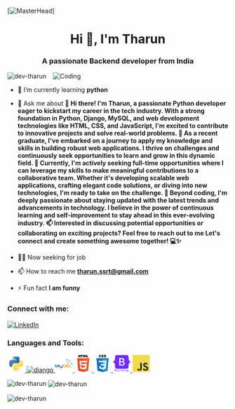 [![MasterHead](https://raw.githubusercontent.com/sagar-viradiya/sagar-viradiya/master/resources/banner.png)]
 <h1 align="center">Hi 👋, I'm Tharun</h1>
<h3 align="center">A passionate Backend developer from India</h3>
<img align="right" alt="Coding" width="400" src="https://cdn.dribbble.com/users/1162077/screenshots/3848914/programmer.gif">


<p align="left"> <img src="https://komarev.com/ghpvc/?username=dev-tharun&label=Profile%20views&color=0e75b6&style=flat" alt="dev-tharun" /> </p>

- 🌱 I’m currently learning **python**

- 💬 Ask me about **👋 Hi there! I'm Tharun, a passionate Python developer eager to kickstart my career in the tech industry. With a strong foundation in Python, Django, MySQL, and web development technologies like HTML, CSS, and JavaScript, I'm excited to contribute to innovative projects and solve real-world problems. 🚀 As a recent graduate, I've embarked on a journey to apply my knowledge and skills in building robust web applications. I thrive on challenges and continuously seek opportunities to learn and grow in this dynamic field. 💼 Currently, I'm actively seeking full-time opportunities where I can leverage my skills to make meaningful contributions to a collaborative team. Whether it's developing scalable web applications, crafting elegant code solutions, or diving into new technologies, I'm ready to take on the challenge. 🌱 Beyond coding, I'm deeply passionate about staying updated with the latest trends and advancements in technology. I believe in the power of continuous learning and self-improvement to stay ahead in this ever-evolving industry. 📫 Interested in discussing potential opportunities or collaborating on exciting projects? Feel free to reach out to me Let's connect and create something awesome together! 💻✨**

- 👨‍💻 Now seeking for job

- 📫 How to reach me **tharun.ssrt@gmail.com**

- ⚡ Fun fact **I am funny**

<h3 align="left">Connect with me:</h3>
<p align="left">
<a href="https://www.linkedin.com/in/tharun-dev/" target="_blank">
  <img align="center" src="https://raw.githubusercontent.com/rahuldkjain/github-profile-readme-generator/master/src/images/icons/Social/linked-in-alt.svg" alt="LinkedIn" height="30" width="40" />
</a>


<h3 align="left">Languages and Tools:</h3>
<p align="left">
   <a href="https://www.python.org" target="_blank" rel="noreferrer">
    <img src="https://raw.githubusercontent.com/devicons/devicon/master/icons/python/python-original.svg" alt="python" width="40" height="40"/>
</a>
<a href="https://www.djangoproject.com/" target="_blank" rel="noreferrer">
    <img src="https://cdn.worldvectorlogo.com/logos/django.svg" alt="django" width="40" height="40"/>
</a>
<a href="https://www.mysql.com/" target="_blank" rel="noreferrer">
    <img src="https://raw.githubusercontent.com/devicons/devicon/master/icons/mysql/mysql-original-wordmark.svg" alt="mysql" width="40" height="40"/>
</a>
<a href="https://www.w3.org/html/" target="_blank" rel="noreferrer">
    <img src="https://raw.githubusercontent.com/devicons/devicon/master/icons/html5/html5-original-wordmark.svg" alt="html5" width="40" height="40"/>
</a>
<a href="https://www.w3schools.com/css/" target="_blank" rel="noreferrer">
    <img src="https://raw.githubusercontent.com/devicons/devicon/master/icons/css3/css3-original-wordmark.svg" alt="css3" width="40" height="40"/>
</a>
<a href="https://getbootstrap.com" target="_blank" rel="noreferrer">
    <img src="https://raw.githubusercontent.com/devicons/devicon/master/icons/bootstrap/bootstrap-plain-wordmark.svg" alt="bootstrap" width="40" height="40"/>
</a>
<a href="https://developer.mozilla.org/en-US/docs/Web/JavaScript" target="_blank" rel="noreferrer">
    <img src="https://raw.githubusercontent.com/devicons/devicon/master/icons/javascript/javascript-original.svg" alt="javascript" width="40" height="40"/>
</a>

</p>
<p><img align="left" src="https://github-readme-stats.vercel.app/api/top-langs?username=dev-tharun&show_icons=true&locale=en&layout=compact" alt="dev-tharun" /></p>

<p>&nbsp;<img align="center" src="https://github-readme-stats.vercel.app/api?username=dev-tharun&show_icons=true&locale=en" alt="dev-tharun" /></p>

<p><img align="center" src="https://github-readme-streak-stats.herokuapp.com/?user=dev-tharun&" alt="dev-tharun" /></p>
